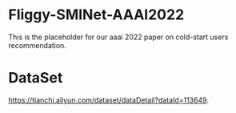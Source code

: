 # Fliggy-SMINet-AAAI2022

This is the placeholder for our aaai 2022 paper on cold-start users recommendation.


# DataSet

https://tianchi.aliyun.com/dataset/dataDetail?dataId=113649.
